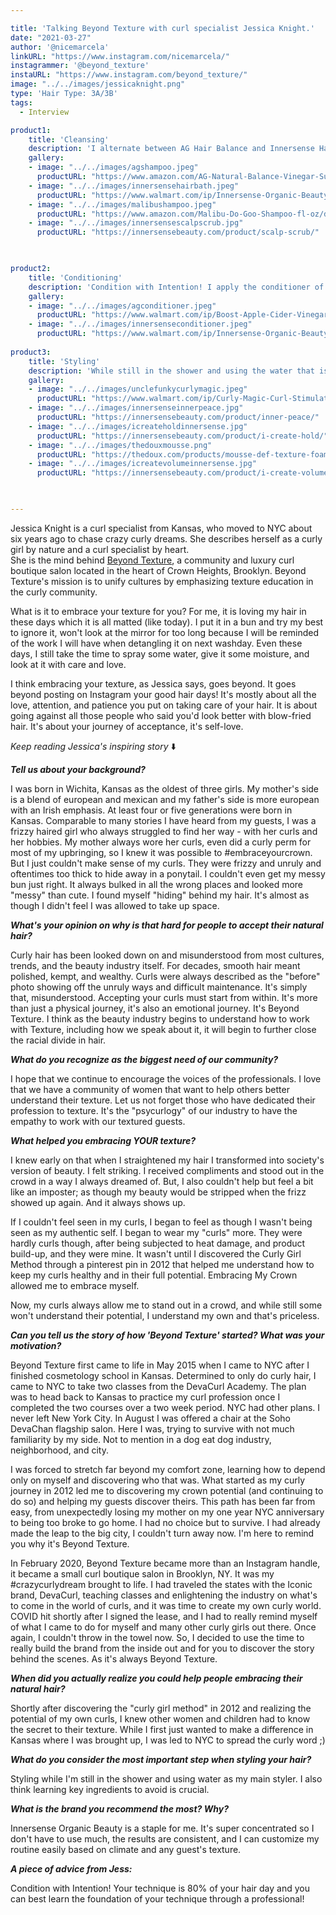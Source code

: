 ```yaml
---

title: 'Talking Beyond Texture with curl specialist Jessica Knight.'
date: "2021-03-27"
author: '@nicemarcela' 
linkURL: "https://www.instagram.com/nicemarcela/"
instagrammer: '@beyond_texture'
instaURL: "https://www.instagram.com/beyond_texture/"
image: "../../images/jessicaknight.png"
type: 'Hair Type: 3A/3B'
tags:
  - Interview

product1: 
    title: 'Cleansing'
    description: 'I alternate between AG Hair Balance and Innersense Hairbath 2-3x a week. Once or twice a month I may use a clarifier and choose Malibu C Wellness UnDo Goo! I always cleanse anytime I wash and if I need an extra cleanse I will do two cleanses back to back. If I am feeling really "treat myself" I will use a scalp scrub like Innersense Enlightenment. I apply my cleanser directly to my scalp and scrub while feeding it water to help move the product down my length.'
    gallery:
    - image: "../../images/agshampoo.jpeg"
      productURL: "https://www.amazon.com/AG-Natural-Balance-Vinegar-Sulfate-Free/dp/B073GQJ1DW"
    - image: "../../images/innersensehairbath.jpeg"
      productURL: "https://www.walmart.com/ip/Innersense-Organic-Beauty-Hydrating-Hairbath-10-oz/900609896"
    - image: "../../images/malibushampoo.jpeg"
      productURL: "https://www.amazon.com/Malibu-Do-Goo-Shampoo-fl-oz/dp/B0741BYML6/ref=sr_1_5?dchild=1&keywords=Malibu+C+Wellness+UnDo+Goo%21&qid=1616861752&sr=8-5"
    - image: "../../images/innersensescalpscrub.jpg"
      productURL: "https://innersensebeauty.com/product/scalp-scrub/"

 

product2: 
    title: 'Conditioning'
    description: 'Condition with Intention! I apply the conditioner of choice. (AG Hair Boost or Innersense Hydrating Cream Conditioner) and feed water into my curls to extend the conditioner as I detangle with my fingers. If I ever run into tangles, I isolate the subsection and smooth or "milk" my conditioner and water through the curls from the bottom up to release the tangles. I know I am done detangling when my curls are tangle free, ribbon-y smooth, silky and saturated. I rinse away all my conditioner.'
    gallery:
    - image: "../../images/agconditioner.jpeg"
      productURL: "https://www.walmart.com/ip/Boost-Apple-Cider-Vinegar-Conditioner/618762446"
    - image: "../../images/innersenseconditioner.jpeg"
      productURL: "https://www.walmart.com/ip/Innersense-Organic-Beauty-Hydrating-Cream-Conditioner-2-oz/785396753"
 
product3: 
    title: 'Styling'
    description: 'While still in the shower and using the water that is still in my hair, I layer on my products of choice. In the winter, I am loving Uncle Funkys Daughter Curly Magic, Innersense Inner Peace, Innersense I Create Hold, and The Doux Mousse Def. In the summer I will add in I create Volume instead of the Inner Peace.'
    gallery:
    - image: "../../images/unclefunkycurlymagic.jpeg"
      productURL: "https://www.walmart.com/ip/Curly-Magic-Curl-Stimulator-12Oz-By-Uncle-Funky-S-Daughter/248487793"
    - image: "../../images/innersenseinnerpeace.jpg"
      productURL: "https://innersensebeauty.com/product/inner-peace/"
    - image: "../../images/icreateholdinnersense.jpg"
      productURL: "https://innersensebeauty.com/product/i-create-hold/"
    - image: "../../images/thedouxmousse.png"
      productURL: "https://thedoux.com/products/mousse-def-texture-foam"
    - image: "../../images/icreatevolumeinnersense.jpg"
      productURL: "https://innersensebeauty.com/product/i-create-volume/"


    
--- 
```


Jessica Knight is a curl specialist from Kansas, who moved to NYC about six years ago to chase crazy curly dreams. She describes herself as a curly girl by nature and a curl specialist by heart.  
She is the mind behind [Beyond Texture](https://www.beyondtexture.net/), a community and luxury curl boutique salon located in the heart of Crown Heights, Brooklyn. Beyond Texture's mission is to unify cultures by emphasizing texture education in the curly community.     

What is it to embrace your texture for you? For me, it is loving my hair in these days which it is all matted (like today). I put it in a bun and try my best to ignore it, won't look at the mirror for too long because I will be reminded of the work I will have when detangling it on next washday. Even these days, I still take the time to spray some water, give it some moisture, and look at it with care and love.

I think embracing your texture, as Jessica says, goes beyond. It goes beyond posting on Instagram your good hair days! It's mostly about all the love, attention, and patience you put on taking care of your hair. It is about going against all those people who said you'd look better with blow-fried hair. It's about your journey of acceptance, it's self-love.  

*Keep reading Jessica's inspiring story* ⬇️  


***Tell us about your background?***  

I was born in Wichita, Kansas as the oldest of three girls. My mother's side is a blend of european and mexican and my father's side is more european with an Irish emphasis. At least four or five generations were born in Kansas. Comparable to many stories I have heard from my guests, I was a frizzy haired girl who always struggled to find her way - with her curls and her hobbies. My mother always wore her curls, even did a curly perm for most of my upbringing, so I knew it was possible to #embraceyourcrown. But I just couldn't make sense of my curls. They were frizzy and unruly and oftentimes too thick to hide away in a ponytail. I couldn't even get my messy bun just right. It always bulked in all the wrong places and looked more "messy" than cute. I found myself "hiding" behind my hair. It's almost as though I didn't feel I was allowed to take up space.   

***What's your opinion on why is that hard for people to accept their natural hair?***    

Curly hair has been looked down on and misunderstood from most cultures, trends, and the beauty industry itself. For decades, smooth hair meant polished, kempt, and wealthy. Curls were always described as the "before" photo showing off the unruly ways and difficult maintenance. It's simply that, misunderstood. Accepting your curls must start from within. It's more than just a physical journey, it's also an emotional journey. It's Beyond Texture. I think as the beauty industry begins to understand how to work with Texture, including how we speak about it, it will begin to further close the racial divide in hair.    

***What do you recognize as the biggest need of our community?***   

I hope that we continue to encourage the voices of the professionals. I love that we have a community of women that want to help others better understand their texture. Let us not forget those who have dedicated their profession to texture. It's the "psycurlogy" of our industry to have the empathy to work with our textured guests.   

***What helped you embracing YOUR texture?***   

I knew early on that when I straightened my hair I transformed into society's version of beauty. I felt striking. I received compliments and stood out in the crowd in a way I always dreamed of. But, I also couldn't help but feel a bit like an imposter; as though my beauty would be stripped when the frizz showed up again. And it always shows up.  

If I couldn't feel seen in my curls, I began to feel as though I wasn't being seen as my authentic self. I began to wear my "curls" more. They were hardly curls though, after being subjected to heat damage, and product build-up, and they were mine. It wasn't until I discovered the Curly Girl Method through a pinterest pin in 2012 that helped me understand how to keep my curls healthy and in their full potential. Embracing My Crown allowed me to embrace myself.  

Now, my curls always allow me to stand out in a crowd, and while still some won't understand their potential, I understand my own and that's priceless.  

***Can you tell us the story of how 'Beyond Texture' started? What was your motivation?***  

Beyond Texture first came to life in May 2015 when I came to NYC after I finished cosmetology school in Kansas. Determined to only do curly hair, I came to NYC to take two classes from the DevaCurl Academy. The plan was to head back to Kansas to practice my curl profession once I completed the two courses over a two week period. NYC had other plans. I never left New York City. In August I was offered a chair at the Soho DevaChan flagship salon. Here I was, trying to survive with not much familiarity by my side. Not to mention in a dog eat dog industry, neighborhood, and city.  

I was forced to stretch far beyond my comfort zone, learning how to depend only on myself and discovering who that was. What started as my curly journey in 2012 led me to discovering my crown potential (and continuing to do so) and helping my guests discover theirs. This path has been far from easy, from unexpectedly losing my mother on my one year NYC anniversary to being too broke to go home. I had no choice but to survive. I had already made the leap to the big city, I couldn't turn away now. I'm here to remind you why it's Beyond Texture.  

In February 2020, Beyond Texture became more than an Instagram handle, it became a small curl boutique salon in Brooklyn, NY. It was my #crazycurlydream brought to life. I had traveled the states with the Iconic brand, DevaCurl, teaching classes and enlightening the industry on what's to come in the world of curls, and it was time to create my own curly world. COVID hit shortly after I signed the lease, and I had to really remind myself of what I came to do for myself and many other curly girls out there. Once again, I couldn't throw in the towel now. So, I decided to use the time to really build the brand from the inside out and for you to discover the story behind the scenes. As it's always Beyond Texture.  

***When did you actually realize you could help people embracing their natural hair?***  

Shortly after discovering the "curly girl method" in 2012 and realizing the potential of my own curls, I knew other women and children had to know the secret to their texture. While I first just wanted to make a difference in Kansas where I was brought up, I was led to NYC to spread the curly word ;)  

***What do you consider the most important step when styling your hair?***   

Styling while I'm still in the shower and using water as my main styler. I also think learning key ingredients to avoid is crucial.   


***What is the brand you recommend the most? Why?***  

Innersense Organic Beauty is a staple for me. It's super concentrated so I don't have to use much, the results are consistent, and I can customize my routine easily based on climate and any guest's texture.  

***A piece of advice from Jess:***  

Condition with Intention! Your technique is 80% of your hair day and you can best learn the foundation of your technique through a professional!    

